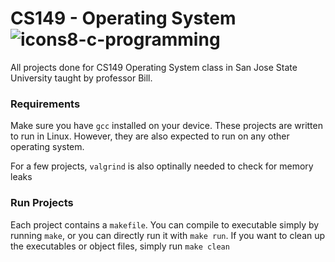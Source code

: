 # CS149 - Operating System ![icons8-c-programming](https://user-images.githubusercontent.com/83048295/159117681-7c33a1d6-dd16-428d-ad3d-925091e1f50a.svg)

All projects done for CS149 Operating System class in San Jose State University taught by professor Bill.

### Requirements

Make sure you have `gcc` installed on your device. These projects are written to run in Linux. However, they are also expected to run on any other operating system.

For a few projects, `valgrind` is also optinally needed to check for memory leaks

### Run Projects

Each project contains a `makefile`. You can compile to executable simply by running `make`, or you can directly run it with `make run`. If you want to clean up the executables or object files, simply run `make clean`
